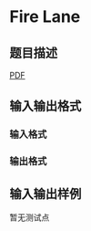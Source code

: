 # Fire Lane

## 题目描述

[problemUrl]: https://uva.onlinejudge.org/index.php?option=com_onlinejudge&Itemid=8&category=246&page=show_problem&problem=3606

[PDF](https://uva.onlinejudge.org/external/11/p1165.pdf)

## 输入输出格式

### 输入格式

### 输出格式

## 输入输出样例

暂无测试点

